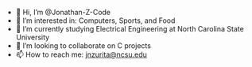 - 👋 Hi, I’m @Jonathan-Z-Code
- 👀 I’m interested in: Computers, Sports, and Food
- 🌱 I’m currently studying Electrical Engineering at North Carolina State University
- 💞️ I’m looking to collaborate on C projects 
- 📫 How to reach me: jnzurita@ncsu.edu

<!---
Jonathan-Z-Code/Jonathan-Z-Code is a ✨ special ✨ repository because its `README.md` (this file) appears on your GitHub profile.
You can click the Preview link to take a look at your changes.
--->
